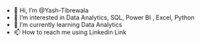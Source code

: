 - 👋 Hi, I’m @Yash-Tibrewala
- 👀 I’m interested in  Data Analytics, SQL, Power BI , Excel, Python
- 🌱 I’m currently learning Data Analytics
- 📫 How to reach me using Linkedin Link

<!---
Yash-Tibrewala/Yash-Tibrewala is a ✨ special ✨ repository because its `README.md` (this file) appears on your GitHub profile.
You can click the Preview link to take a look at your changes.
--->
